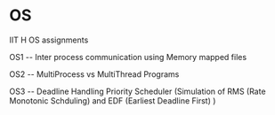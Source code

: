 # OS
IIT H OS assignments

OS1 -- Inter process communication using Memory mapped files

OS2 -- MultiProcess vs MultiThread Programs 

OS3 -- Deadline Handling Priority Scheduler (Simulation of RMS (Rate Monotonic Schduling) and EDF (Earliest Deadline First) )
